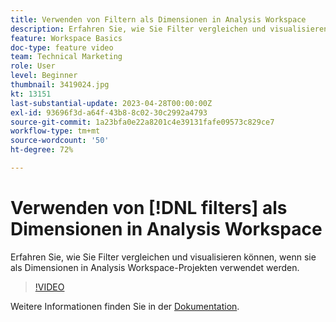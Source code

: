 ```yaml
---
title: Verwenden von Filtern als Dimensionen in Analysis Workspace
description: Erfahren Sie, wie Sie Filter vergleichen und visualisieren können, wenn sie als Dimensionen in Analysis Workspace-Projekten verwendet werden.
feature: Workspace Basics
doc-type: feature video
team: Technical Marketing
role: User
level: Beginner
thumbnail: 3419024.jpg
kt: 13151
last-substantial-update: 2023-04-28T00:00:00Z
exl-id: 93696f3d-a64f-43b8-8c02-30c2992a4793
source-git-commit: 1a23bfa0e22a8201c4e39131fafe09573c829ce7
workflow-type: tm+mt
source-wordcount: '50'
ht-degree: 72%

---
```


# Verwenden von [!DNL filters] als Dimensionen in Analysis Workspace

Erfahren Sie, wie Sie Filter vergleichen und visualisieren können, wenn sie als Dimensionen in Analysis Workspace-Projekten verwendet werden.

>[!VIDEO](https://video.tv.adobe.com/v/3419024/?learn=on&quality=12)

Weitere Informationen finden Sie in der [Dokumentation](https://experienceleague.adobe.com/docs/analytics-platform/using/cja-components/cja-filters/create-filters.html).
